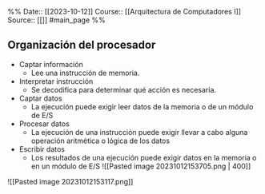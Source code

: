 %%
Date:: [[2023-10-12]]
Course:: [[Arquitectura de Computadores I]]
Source:: [[]] #main_page 
%%


## Organización del procesador
- Captar información
	- Lee una instrucción de memoria.
- Interpretar instrucción
	- Se decodifica para determinar qué acción es necesaria.
- Captar datos
	- La ejecución puede exigir leer datos de la memoria o de un módulo de E/S
- Procesar datos
	- La ejecución de una instrucción puede exigir llevar a cabo alguna operación aritmética o lógica de los datos
- Escribir datos
	- Los resultados de una ejecución puede exigir datos en la memoria o en un módulo de E/S
![[Pasted image 20231012153705.png | 400]]

![[Pasted image 20231012153117.png]]


